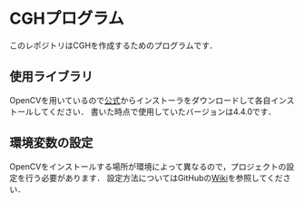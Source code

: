 # CGHプログラム
このレポジトリはCGHを作成するためのプログラムです． 
## 使用ライブラリ
OpenCVを用いているので[公式](https://opencv.org/releases/)からインストーラをダウンロードして各自インストールしてください．
書いた時点で使用していたバージョンは4.4.0です．
## 環境変数の設定
OpenCVをインストールする場所が環境によって異なるので，プロジェクトの設定を行う必要があります．
設定方法についてはGitHubの[Wiki](https://github.com/uchida-labo/CGH2.0.0/wiki/%E7%92%B0%E5%A2%83%E5%A4%89%E6%95%B0%E3%81%AB%E3%81%A4%E3%81%84%E3%81%A6)を参照してください．